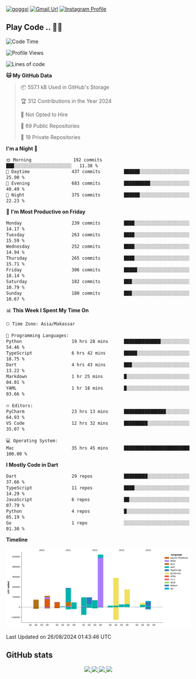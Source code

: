[![goggxi](https://img.shields.io/badge/Portofolio-Goggxi-orange)](https://goggxi.github.io)
[![Gmail Url](https://img.shields.io/twitter/url?label=Goggxi@gmail.com&logo=gmail&style=social&url=http%3A%2F%2Fmailto%3Acontact.Goggxi@gmail.com)](mailto:Goggxi@gmail.com) [![Instagram Profile](https://img.shields.io/twitter/url?label=moh_rifkan&logo=instagram&style=social&url=https://www.instagram.com/moh_rifkan/)](https://www.instagram.com/moh_rifkan/)

## Play Code .. 💬🚀

<!-- [![Moh Rifkan GitHub stats](https://github-readme-stats.vercel.app/api?username=goggxi&count_private=true&show_icons=true&theme=dracula&custom_title=Goggxi%20Statistic%20🚀)](https://github.com/goggxi/goggxi)

[![Top Langs](https://github-readme-stats.vercel.app/api/top-langs/?username=goggxi&langs_count=8&layout=compact&show_icons=true&theme=dracula)](https://github.com/goggxi/goggxi) -->

<!--START_SECTION:waka-->
![Code Time](http://img.shields.io/badge/Code%20Time-3%2C218%20hrs%202%20mins-blue)

![Profile Views](http://img.shields.io/badge/Profile%20Views-1-blue)

![Lines of code](https://img.shields.io/badge/From%20Hello%20World%20I%27ve%20Written-1.9%20million%20lines%20of%20code-blue)

**🐱 My GitHub Data** 

> 📦 557.1 kB Used in GitHub's Storage 
 > 
> 🏆 312 Contributions in the Year 2024
 > 
> 🚫 Not Opted to Hire
 > 
> 📜 69 Public Repositories 
 > 
> 🔑 19 Private Repositories 
 > 
**I'm a Night 🦉** 

```text
🌞 Morning                192 commits         ███░░░░░░░░░░░░░░░░░░░░░░   11.38 % 
🌆 Daytime                437 commits         ██████░░░░░░░░░░░░░░░░░░░   25.90 % 
🌃 Evening                683 commits         ██████████░░░░░░░░░░░░░░░   40.49 % 
🌙 Night                  375 commits         ██████░░░░░░░░░░░░░░░░░░░   22.23 % 
```
📅 **I'm Most Productive on Friday** 

```text
Monday                   239 commits         ████░░░░░░░░░░░░░░░░░░░░░   14.17 % 
Tuesday                  263 commits         ████░░░░░░░░░░░░░░░░░░░░░   15.59 % 
Wednesday                252 commits         ████░░░░░░░░░░░░░░░░░░░░░   14.94 % 
Thursday                 265 commits         ████░░░░░░░░░░░░░░░░░░░░░   15.71 % 
Friday                   306 commits         █████░░░░░░░░░░░░░░░░░░░░   18.14 % 
Saturday                 182 commits         ███░░░░░░░░░░░░░░░░░░░░░░   10.79 % 
Sunday                   180 commits         ███░░░░░░░░░░░░░░░░░░░░░░   10.67 % 
```


📊 **This Week I Spent My Time On** 

```text
🕑︎ Time Zone: Asia/Makassar

💬 Programming Languages: 
Python                   19 hrs 28 mins      ██████████████░░░░░░░░░░░   54.46 % 
TypeScript               6 hrs 42 mins       █████░░░░░░░░░░░░░░░░░░░░   18.75 % 
Dart                     4 hrs 43 mins       ███░░░░░░░░░░░░░░░░░░░░░░   13.22 % 
Markdown                 1 hr 25 mins        █░░░░░░░░░░░░░░░░░░░░░░░░   04.01 % 
YAML                     1 hr 18 mins        █░░░░░░░░░░░░░░░░░░░░░░░░   03.66 % 

🔥 Editors: 
PyCharm                  23 hrs 13 mins      ████████████████░░░░░░░░░   64.93 % 
VS Code                  12 hrs 32 mins      █████████░░░░░░░░░░░░░░░░   35.07 % 

💻 Operating System: 
Mac                      35 hrs 45 mins      █████████████████████████   100.00 % 
```

**I Mostly Code in Dart** 

```text
Dart                     29 repos            █████████░░░░░░░░░░░░░░░░   37.66 % 
TypeScript               11 repos            ████░░░░░░░░░░░░░░░░░░░░░   14.29 % 
JavaScript               6 repos             ██░░░░░░░░░░░░░░░░░░░░░░░   07.79 % 
Python                   4 repos             █░░░░░░░░░░░░░░░░░░░░░░░░   05.19 % 
Go                       1 repo              ░░░░░░░░░░░░░░░░░░░░░░░░░   01.30 % 
```



**Timeline**

![Lines of Code chart](https://raw.githubusercontent.com/Goggxi/Goggxi/main/assets/bar_graph.png)


 Last Updated on 26/08/2024 01:43:46 UTC
<!--END_SECTION:waka-->

## GitHub stats

<p align="center">
  <a href="https://github.com/goggxi">
    <img src="http://github-profile-summary-cards.vercel.app/api/cards/profile-details?username=goggxi&theme=transparent" />
  </a>
  <a href="https://github.com/goggxi">
    <img src="https://github-readme-streak-stats.herokuapp.com/?user=goggxi&hide_border=true&card_width=338&theme=transparent" />
  </a>
  <a href="https://github.com/goggxi">
    <img src="http://github-profile-summary-cards.vercel.app/api/cards/stats?username=goggxi&theme=transparent" />
  </a>
  <a href="https://github.com/goggxi">
    <img src="https://github-readme-stats.vercel.app/api/top-langs/?username=goggxi&langs_count=10&exclude_repo=&hide=c,makefile,html,css,sass,nix,nunjucks,tsql,dockerfile,shell&card_width=699&hide_border=true&theme=transparent" />
  </a>
  <!-- <br/>
  <a href="https://github.com/goggxi">
    <img src="https://komarev.com/ghpvc/?username=goggxi&color=blue&style=flat" />
  </a> -->
</p>
